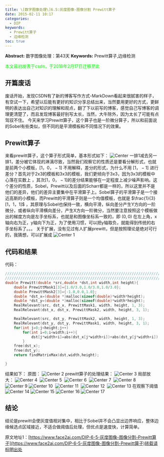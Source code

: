 ```yaml
---
title: \[数字图像处理\]6.5:灰度图像-图像分割 Prewitt算子
date: 2015-02-11 10:17
categories:
  - DIP
keywords:
  - Prewitt算子
  - 边缘检测
toc: true
---
```

**Abstract:** 数字图像处理：第43天
**Keywords:** Prewitt算子,边缘检测
<!--more-->
<font color="00FF00">本文最初发表于csdn，于2018年2月17日迁移至此</font>
## 开篇废话
废话开始，发现CSDN有了新的博客写作方式-MarkDown看起来很腻害的样子，有空试一下，希望以后能有更好的知识分享总结出来，当然要用更好的方式，更鲜明的表达出自己对知识的理解和观点，翻了下以前写的博客，感觉自己写博客的调理更清楚了，而且发现博客最好别写太长，当然，大牛除外，因为太长了可能有点驾驭不住。
今天来学习Prewitt算子，这个算子也是一阶微分算子，所以和前面说的Sobel有些类似，但不同的是平滑模板和不同情况下的效果。
## Prewitt算子
来看prewitt算子，这个算子形式简单，基本形式如下：
![Center][]
一排1减去另一排1，差分被它体现的淋漓尽致，当然我们观察它的性质还是要看分解形式，也就是前两个小模板，$[1，0，-1]$ 不用解释，差分的形式，为什么不用 $[1，-1]$ 进行差分？首先对于2x3的模板和3x3的模板，我们更倾向于3x3，因为3x3的模板中心落在实数上 ，其次$[1，0，-1]$的差分结果能够在一定程度上减少噪声影响。这个差分的性质，Sobel，Prewitt以及后面的Scharr都是一样的，所以这里并不是他们的差异，他们的差异主要集中在平滑算子上。Sobel算子的平滑算子是一个接近高斯的小模板，而Prewitt的平滑算子则是一个均值模板，也就是 $\frac{1}{3}[1，1，1]$ ，其原理与Sobel也保持一致，横向平滑，纵向差分产生Y方向的一阶微分，或者纵向平滑横向差分，产生X方向一阶微分，当然要注意按照这个模板做出的梯度方向是左手坐标系，也就是和图像坐标系一致的，即 $(0,0)$ 在左上角，x轴向右为正，y轴向下为正，为了使用习惯，可以把y轴取负，就能得到传统的右手坐标系了。。。
关于扩展，没有见过有人扩展prewitt，但是按照理论是绝对可行的，我猜想，可以扩展成
![Center 1][]

## 代码和结果

代码：
```c++
/////////////////////////////////////////////////////////////////////////////////////////////
/////////////////////////////////////////////////////////////////////////////////////////////
double Prewitt(double *src,double *dst,int width,int height){
    double PrewittMask1[3]={1.0/3.0,1.0/3.0,1.0/3.0};
    double PrewittMask2[3]={-1.0,0.0,1.0};
    double *dst_x=(double *)malloc(sizeof(double)*width*height);
    double *dst_y=(double *)malloc(sizeof(double)*width*height);
    RealRelevant(src, dst_x, PrewittMask1, width, height, 1, 3);
    RealRelevant(dst_x, dst_x, PrewittMask2, width, height, 3, 1);

    RealRelevant(src, dst_y, PrewittMask2, width, height, 1, 3);
    RealRelevant(dst_y, dst_y, PrewittMask1, width, height, 3, 1);
    for(int j=0;j<height;j++)
        for(int i=0;i<width;i++){
            dst[j*width+i]=abs(dst_x[j*width+i])+abs(dst_y[j*width+i]);
        }
    free(dst_x);
    free(dst_y);
    return findMatrixMax(dst,width,height);

}
```

结果如下：
原图：
![Center 2][]
prewitt算子的处理结果：
![Center 3][]
局部放大：
![Center 4][] 
![Center 5][] 
![Center 6][] 
![Center 7][] 
![Center 8][] 
![Center 9][]
![Center 10][] 
![Center 11][] 
![Center 12][] 
![Center 13][]
在观察下阈值
![Center 14][]
![Center 15][]
![Center 16][]
![Center 17][]
## 结论
结论是prewitt会使灰度值相对集中，相比于Sobel并不会凸显出边界响应，整体边缘候选点区域接近，不适合做阈值后处理，但优点是速度快，计算简单。




[Center]: https://tony4ai-1251394096.cos.ap-hongkong.myqcloud.com/blog_images/DIP-6-5-灰度图像-图像分割-Prewitt算子/20150211092423079.png
[Center 1]: https://tony4ai-1251394096.cos.ap-hongkong.myqcloud.com/blog_images/DIP-6-5-灰度图像-图像分割-Prewitt算子/20150211094303908.png
[Center 2]: https://tony4ai-1251394096.cos.ap-hongkong.myqcloud.com/blog_images/DIP-6-5-灰度图像-图像分割-Prewitt算子/20150211095529339.png
[Center 3]: https://tony4ai-1251394096.cos.ap-hongkong.myqcloud.com/blog_images/DIP-6-5-灰度图像-图像分割-Prewitt算子/20150211095610932.png
[Center 4]: https://tony4ai-1251394096.cos.ap-hongkong.myqcloud.com/blog_images/DIP-6-5-灰度图像-图像分割-Prewitt算子/20150211095628965.png
[Center 5]: https://tony4ai-1251394096.cos.ap-hongkong.myqcloud.com/blog_images/DIP-6-5-灰度图像-图像分割-Prewitt算子/20150211095634347.png
[Center 6]: https://tony4ai-1251394096.cos.ap-hongkong.myqcloud.com/blog_images/DIP-6-5-灰度图像-图像分割-Prewitt算子/20150211095645764.png
[Center 7]: https://tony4ai-1251394096.cos.ap-hongkong.myqcloud.com/blog_images/DIP-6-5-灰度图像-图像分割-Prewitt算子/20150211095646874.png
[Center 8]: https://tony4ai-1251394096.cos.ap-hongkong.myqcloud.com/blog_images/DIP-6-5-灰度图像-图像分割-Prewitt算子/20150211095658696.png
[Center 9]: https://tony4ai-1251394096.cos.ap-hongkong.myqcloud.com/blog_images/DIP-6-5-灰度图像-图像分割-Prewitt算子/20150211095658090.png
[Center 10]: https://tony4ai-1251394096.cos.ap-hongkong.myqcloud.com/blog_images/DIP-6-5-灰度图像-图像分割-Prewitt算子/20150211095710053.png
[Center 11]: https://tony4ai-1251394096.cos.ap-hongkong.myqcloud.com/blog_images/DIP-6-5-灰度图像-图像分割-Prewitt算子/20150211095716106.png
[Center 12]: https://tony4ai-1251394096.cos.ap-hongkong.myqcloud.com/blog_images/DIP-6-5-灰度图像-图像分割-Prewitt算子/20150211095714611.png
[Center 13]: https://tony4ai-1251394096.cos.ap-hongkong.myqcloud.com/blog_images/DIP-6-5-灰度图像-图像分割-Prewitt算子/20150211095726792.png
[Center 14]: https://tony4ai-1251394096.cos.ap-hongkong.myqcloud.com/blog_images/DIP-6-5-灰度图像-图像分割-Prewitt算子/20150211101039011.png
[Center 15]: https://tony4ai-1251394096.cos.ap-hongkong.myqcloud.com/blog_images/DIP-6-5-灰度图像-图像分割-Prewitt算子/20150211101048823.png
[Center 16]: https://tony4ai-1251394096.cos.ap-hongkong.myqcloud.com/blog_images/DIP-6-5-灰度图像-图像分割-Prewitt算子/20150211101059119.png
[Center 17]: https://tony4ai-1251394096.cos.ap-hongkong.myqcloud.com/blog_images/DIP-6-5-灰度图像-图像分割-Prewitt算子/20150211101107980.png





原文地址1：[https://www.face2ai.com/DIP-6-5-灰度图像-图像分割-Prewitt算子](https://www.face2ai.com/DIP-6-5-灰度图像-图像分割-Prewitt算子)转载请标明出处
